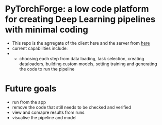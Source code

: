 # PyTorchForge: a low code platform for creating Deep Learning pipelines with minimal coding

- This repo is the agrregate of the client here and the server from [here](https://github.com/Haroon-64/AutoPipeline)
- current capabilities include:
- - choosing each step from data loading, task selection, creating dataloaders, building custom models, setting training and generating the code to run the pipeline

# Future goals
- run from the app
- remove the code that still needs to be checked and verified
- view and comapre results from runs
- visualise the pipeline and model


